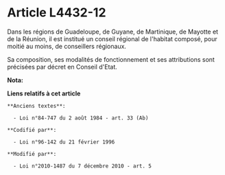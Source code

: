 # Article L4432-12

Dans les régions de Guadeloupe, de Guyane, de Martinique, de Mayotte et de la Réunion, il est institué un conseil régional de
l'habitat composé, pour moitié au moins, de conseillers régionaux. 

Sa composition, ses modalités de fonctionnement et ses attributions sont précisées par décret en Conseil d'Etat.

**Nota:**



**Liens relatifs à cet article**

	**Anciens textes**:

	  - Loi n°84-747 du 2 août 1984 - art. 33 (Ab)

	**Codifié par**:

	  - Loi n°96-142 du 21 février 1996

	**Modifié par**:

	  - Loi n°2010-1487 du 7 décembre 2010 - art. 5
